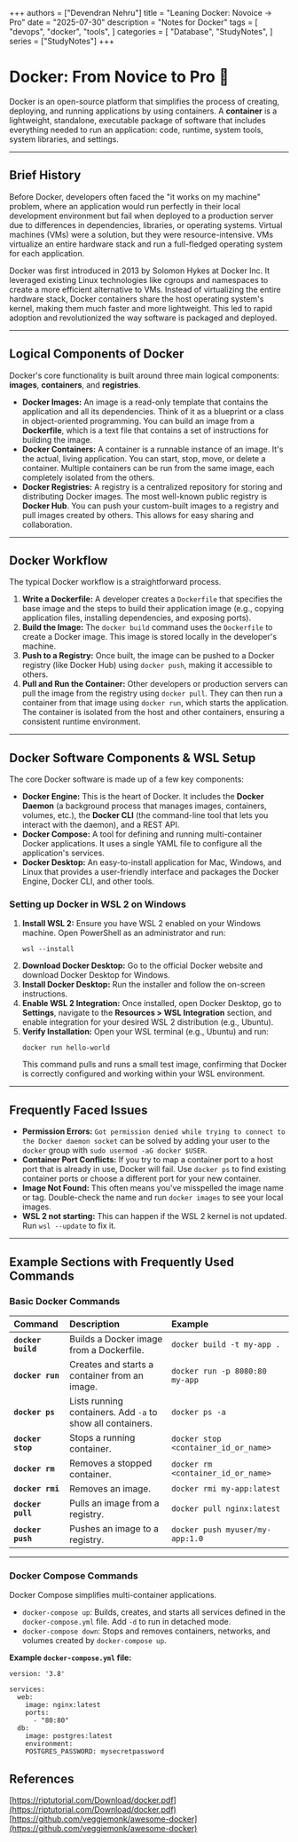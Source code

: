 
+++
authors = ["Devendran Nehru"]
title = "Leaning Docker: Novoice -> Pro"
date = "2025-07-30"
description = "Notes for Docker"
tags = [
    "devops",
    "docker",
    "tools",
]
categories = [
    "Database",
    "StudyNotes",
]
series = ["StudyNotes"]
+++


# Docker: From Novice to Pro 🐳

Docker is an open-source platform that simplifies the process of creating, deploying, and running applications by using containers. A **container** is a lightweight, standalone, executable package of software that includes everything needed to run an application: code, runtime, system tools, system libraries, and settings.

---

## Brief History

Before Docker, developers often faced the "it works on my machine" problem, where an application would run perfectly in their local development environment but fail when deployed to a production server due to differences in dependencies, libraries, or operating systems. Virtual machines (VMs) were a solution, but they were resource-intensive. VMs virtualize an entire hardware stack and run a full-fledged operating system for each application.

Docker was first introduced in 2013 by Solomon Hykes at Docker Inc. It leveraged existing Linux technologies like cgroups and namespaces to create a more efficient alternative to VMs. Instead of virtualizing the entire hardware stack, Docker containers share the host operating system's kernel, making them much faster and more lightweight. This led to rapid adoption and revolutionized the way software is packaged and deployed.

---

## Logical Components of Docker

Docker's core functionality is built around three main logical components: **images**, **containers**, and **registries**.

* **Docker Images:** An image is a read-only template that contains the application and all its dependencies. Think of it as a blueprint or a class in object-oriented programming. You can build an image from a **Dockerfile**, which is a text file that contains a set of instructions for building the image.
* **Docker Containers:** A container is a runnable instance of an image. It's the actual, living application. You can start, stop, move, or delete a container. Multiple containers can be run from the same image, each completely isolated from the others.
* **Docker Registries:** A registry is a centralized repository for storing and distributing Docker images. The most well-known public registry is **Docker Hub**. You can push your custom-built images to a registry and pull images created by others. This allows for easy sharing and collaboration.

---

## Docker Workflow

The typical Docker workflow is a straightforward process.

1.  **Write a Dockerfile:** A developer creates a `Dockerfile` that specifies the base image and the steps to build their application image (e.g., copying application files, installing dependencies, and exposing ports).
2.  **Build the Image:** The `docker build` command uses the `Dockerfile` to create a Docker image. This image is stored locally in the developer's machine.
3.  **Push to a Registry:** Once built, the image can be pushed to a Docker registry (like Docker Hub) using `docker push`, making it accessible to others.
4.  **Pull and Run the Container:** Other developers or production servers can pull the image from the registry using `docker pull`. They can then run a container from that image using `docker run`, which starts the application. The container is isolated from the host and other containers, ensuring a consistent runtime environment.

---

## Docker Software Components & WSL Setup

The core Docker software is made up of a few key components:

* **Docker Engine:** This is the heart of Docker. It includes the **Docker Daemon** (a background process that manages images, containers, volumes, etc.), the **Docker CLI** (the command-line tool that lets you interact with the daemon), and a REST API.
* **Docker Compose:** A tool for defining and running multi-container Docker applications. It uses a single YAML file to configure all the application's services.
* **Docker Desktop:** An easy-to-install application for Mac, Windows, and Linux that provides a user-friendly interface and packages the Docker Engine, Docker CLI, and other tools.

### Setting up Docker in WSL 2 on Windows

1.  **Install WSL 2:** Ensure you have WSL 2 enabled on your Windows machine. Open PowerShell as an administrator and run:
    ```
    wsl --install
    ```
2.  **Download Docker Desktop:** Go to the official Docker website and download Docker Desktop for Windows.
3.  **Install Docker Desktop:** Run the installer and follow the on-screen instructions.
4.  **Enable WSL 2 Integration:** Once installed, open Docker Desktop, go to **Settings**, navigate to the **Resources > WSL Integration** section, and enable integration for your desired WSL 2 distribution (e.g., Ubuntu).
5.  **Verify Installation:** Open your WSL terminal (e.g., Ubuntu) and run:
    ```
    docker run hello-world
    ```
    This command pulls and runs a small test image, confirming that Docker is correctly configured and working within your WSL environment.

---

## Frequently Faced Issues

* **Permission Errors:** `Got permission denied while trying to connect to the Docker daemon socket` can be solved by adding your user to the `docker` group with `sudo usermod -aG docker $USER`.
* **Container Port Conflicts:** If you try to map a container port to a host port that is already in use, Docker will fail. Use `docker ps` to find existing container ports or choose a different port for your new container.
* **Image Not Found:** This often means you've misspelled the image name or tag. Double-check the name and run `docker images` to see your local images.
* **WSL 2 not starting:** This can happen if the WSL 2 kernel is not updated. Run `wsl --update` to fix it.

---

## Example Sections with Frequently Used Commands

### Basic Docker Commands

| Command | Description | Example |
| :--- | :--- | :--- |
| **`docker build`** | Builds a Docker image from a Dockerfile. | `docker build -t my-app .` |
| **`docker run`** | Creates and starts a container from an image. | `docker run -p 8080:80 my-app` |
| **`docker ps`** | Lists running containers. Add `-a` to show all containers. | `docker ps -a` |
| **`docker stop`** | Stops a running container. | `docker stop <container_id_or_name>` |
| **`docker rm`** | Removes a stopped container. | `docker rm <container_id_or_name>` |
| **`docker rmi`** | Removes an image. | `docker rmi my-app:latest` |
| **`docker pull`** | Pulls an image from a registry. | `docker pull nginx:latest` |
| **`docker push`** | Pushes an image to a registry. | `docker push myuser/my-app:1.0` |

---

### Docker Compose Commands

Docker Compose simplifies multi-container applications.

* `docker-compose up`: Builds, creates, and starts all services defined in the `docker-compose.yml` file. Add `-d` to run in detached mode.
* `docker-compose down`: Stops and removes containers, networks, and volumes created by `docker-compose up`.

**Example `docker-compose.yml` file:**
```
version: '3.8'

services:
  web:
    image: nginx:latest
    ports:
      - "80:80"
  db:
    image: postgres:latest
    environment:
    POSTGRES_PASSWORD: mysecretpassword
```

## References
[https://riptutorial.com/Download/docker.pdf](https://riptutorial.com/Download/docker.pdf)
[https://github.com/veggiemonk/awesome-docker](https://github.com/veggiemonk/awesome-docker)
